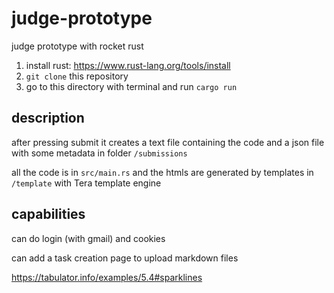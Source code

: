 # judge-prototype
judge prototype with rocket rust 

1. install rust: https://www.rust-lang.org/tools/install
2. `git clone` this repository
3. go to this directory with terminal and run `cargo run`

## description
after pressing submit it creates a text file containing the code and a json file with some metadata in folder `/submissions`

all the code is in `src/main.rs` and the htmls are generated by templates in `/template` with Tera template engine

## capabilities
can do login (with gmail) and cookies

can add a task creation page to upload markdown files

https://tabulator.info/examples/5.4#sparklines

